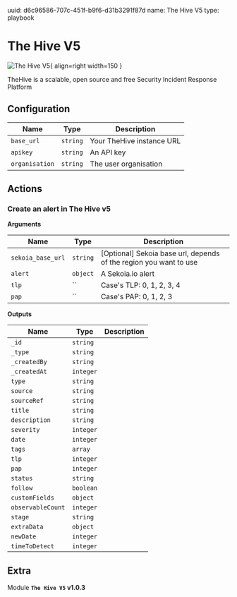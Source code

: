 uuid: d6c96586-707c-451f-b9f6-d31b3291f87d
name: The Hive V5
type: playbook

# The Hive V5

![The Hive V5](/assets/playbooks/library/the-hive-v5.png){ align=right width=150 }

TheHive is a scalable, open source and free Security Incident Response Platform

## Configuration

| Name      |  Type   |  Description  |
| --------- | ------- | --------------------------- |
| `base_url` | `string` | Your TheHive instance URL |
| `apikey` | `string` | An API key |
| `organisation` | `string` | The user organisation |

## Actions

### Create an alert in The Hive v5



**Arguments**

| Name      |  Type   |  Description  |
| --------- | ------- | --------------------------- |
| `sekoia_base_url` | `string` | [Optional] Sekoia base url, depends of the region you want to use |
| `alert` | `object` | A Sekoia.io alert |
| `tlp` | `` | Case's TLP: 0, 1, 2, 3, 4 |
| `pap` | `` | Case's PAP: 0, 1, 2, 3 |


**Outputs**

| Name      |  Type   |  Description  |
| --------- | ------- | --------------------------- |
| `_id` | `string` |  |
| `_type` | `string` |  |
| `_createdBy` | `string` |  |
| `_createdAt` | `integer` |  |
| `type` | `string` |  |
| `source` | `string` |  |
| `sourceRef` | `string` |  |
| `title` | `string` |  |
| `description` | `string` |  |
| `severity` | `integer` |  |
| `date` | `integer` |  |
| `tags` | `array` |  |
| `tlp` | `integer` |  |
| `pap` | `integer` |  |
| `status` | `string` |  |
| `follow` | `boolean` |  |
| `customFields` | `object` |  |
| `observableCount` | `integer` |  |
| `stage` | `string` |  |
| `extraData` | `object` |  |
| `newDate` | `integer` |  |
| `timeToDetect` | `integer` |  |


## Extra

Module **`The Hive V5` v1.0.3**